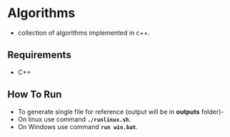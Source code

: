# Algorithms

* collection of algorithms implemented in c++.

## Requirements

* C++


## How To Run

* To generate single file for reference (output will be in __outputs__ folder)-  
* On linux use command __`./runlinux.sh`__.  
* On Windows use command __`run win.bat`__.

